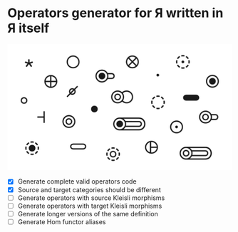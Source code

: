 # Operators generator for Я written in Я itself

![_](cover.png)

- [x] Generate complete valid operators code
- [x] Source and target categories should be different
- [ ] Generate operators with source Kleisli morphisms
- [ ] Generate operators with target Kleisli morphisms
- [ ] Generate longer versions of the same definition
- [ ] Generate Hom functor aliases

